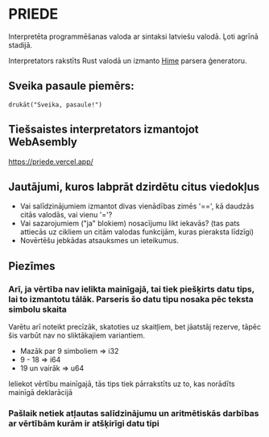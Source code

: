 # PRIEDE

Interpretēta programmēšanas valoda ar sintaksi latviešu valodā.
Ļoti agrīnā stadijā.

Interpretators rakstīts Rust valodā un izmanto [Hime](https://cenotelie.fr/projects/hime) parsera ģeneratoru.

## Sveika pasaule piemērs:

    drukāt("Sveika, pasaule!")

## Tiešsaistes interpretators izmantojot WebAsembly

https://priede.vercel.app/

## Jautājumi, kuros labprāt dzirdētu citus viedokļus

- Vai salīdzinājumiem izmantot divas vienādības zimēs '==', kā daudzās citās valodās, vai vienu '='?
- Vai sazarojumiem ("ja" blokiem) nosacījumu likt iekavās? (tas pats attiecās uz cikliem un citām valodas funkcijām, kuras pieraksta līdzīgi)
- Novērtēšu jebkādas atsauksmes un ieteikumus.

## Piezīmes

### Arī, ja vērtība nav ielikta mainīgajā, tai tiek piešķirts datu tips, lai to izmantotu tālāk. Parseris šo datu tipu nosaka pēc teksta simbolu skaita

Varētu arī noteikt precīzāk, skatoties uz skaitļiem, bet jāatstāj rezerve, tāpēc šis varbūt nav no sliktākajiem variantiem.

- Mazāk par 9 simboliem => i32
- 9 - 18 => i64
- 19 un vairāk => u64

Ieliekot vērtību mainīgajā, tās tips tiek pārrakstīts uz to, kas norādīts mainīgā deklarācijā

### Pašlaik netiek atļautas salīdzinājumu un aritmētiskās darbības ar vērtībām kurām ir atšķirīgi datu tipi
